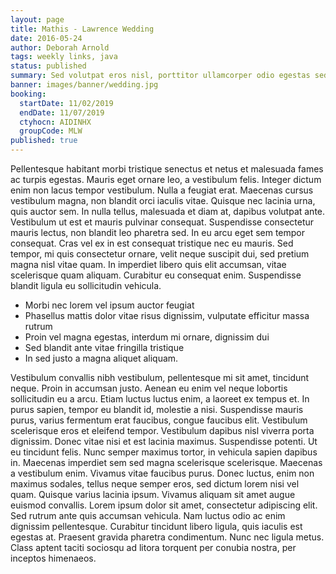 ```yaml
---
layout: page
title: Mathis - Lawrence Wedding
date: 2016-05-24
author: Deborah Arnold
tags: weekly links, java
status: published
summary: Sed volutpat eros nisl, porttitor ullamcorper odio egestas sed. Nunc.
banner: images/banner/wedding.jpg
booking:
  startDate: 11/02/2019
  endDate: 11/07/2019
  ctyhocn: AIDINHX
  groupCode: MLW
published: true
---
```

Pellentesque habitant morbi tristique senectus et netus et malesuada fames ac turpis egestas. Mauris eget ornare leo, a vestibulum felis. Integer dictum enim non lacus tempor vestibulum. Nulla a feugiat erat. Maecenas cursus vestibulum magna, non blandit orci iaculis vitae. Quisque nec lacinia urna, quis auctor sem. In nulla tellus, malesuada et diam at, dapibus volutpat ante. Vestibulum ut est et mauris pulvinar consequat. Suspendisse consectetur mauris lectus, non blandit leo pharetra sed. In eu arcu eget sem tempor consequat. Cras vel ex in est consequat tristique nec eu mauris. Sed tempor, mi quis consectetur ornare, velit neque suscipit dui, sed pretium magna nisl vitae quam. In imperdiet libero quis elit accumsan, vitae scelerisque quam aliquam. Curabitur eu consequat enim. Suspendisse blandit ligula eu sollicitudin vehicula.

* Morbi nec lorem vel ipsum auctor feugiat
* Phasellus mattis dolor vitae risus dignissim, vulputate efficitur massa rutrum
* Proin vel magna egestas, interdum mi ornare, dignissim dui
* Sed blandit ante vitae fringilla tristique
* In sed justo a magna aliquet aliquam.

Vestibulum convallis nibh vestibulum, pellentesque mi sit amet, tincidunt neque. Proin in accumsan justo. Aenean eu enim vel neque lobortis sollicitudin eu a arcu. Etiam luctus luctus enim, a laoreet ex tempus et. In purus sapien, tempor eu blandit id, molestie a nisi. Suspendisse mauris purus, varius fermentum erat faucibus, congue faucibus elit. Vestibulum scelerisque eros et eleifend tempor. Vestibulum dapibus nisl viverra porta dignissim. Donec vitae nisi et est lacinia maximus. Suspendisse potenti. Ut eu tincidunt felis. Nunc semper maximus tortor, in vehicula sapien dapibus in. Maecenas imperdiet sem sed magna scelerisque scelerisque. Maecenas a vestibulum enim. Vivamus vitae faucibus purus.
Donec luctus, enim non maximus sodales, tellus neque semper eros, sed dictum lorem nisi vel quam. Quisque varius lacinia ipsum. Vivamus aliquam sit amet augue euismod convallis. Lorem ipsum dolor sit amet, consectetur adipiscing elit. Sed rutrum ante quis accumsan vehicula. Nam luctus odio ac enim dignissim pellentesque. Curabitur tincidunt libero ligula, quis iaculis est egestas at. Praesent gravida pharetra condimentum. Nunc nec ligula metus. Class aptent taciti sociosqu ad litora torquent per conubia nostra, per inceptos himenaeos.
